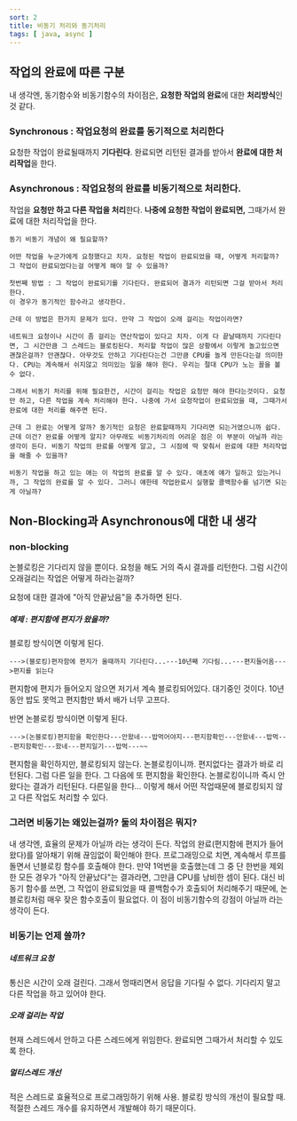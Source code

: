 ```yaml
---
sort: 2
title: 비동기 처리와 동기처리
tags: [ java, async ]
---
```




## 작업의 완료에 따른 구분

내 생각엔, 동기함수와 비동기함수의 차이점은, **요청한 작업의 완료**에 대한 **처리방식**인 것 같다.

### Synchronous : 작업요청의 완료를 동기적으로 처리한다

요청한 작업이 완료될때까지 **기다린다**. 완료되면 리턴된 결과를 받아서 **완료에 대한 처리작업**을 한다.

### Asynchronous : 작업요청의 완료를 비동기적으로 처리한다.

작업을 **요청만 하고 다른 작업을 처리**한다. **나중에 요청한 작업이 완료되면,** 그때가서 완료에 대한 처리작업을 한다.

```note
동기 비동기 개념이 왜 필요할까?

어떤 작업을 누군가에게 요청했다고 치자. 요청된 작업이 완료되었을 때, 어떻게 처리할까? 그 작업이 완료되었다는걸 어떻게 해야 알 수 있을까?

첫번째 방법 : 그 작업이 완료되기를 기다린다. 완료되어 결과가 리턴되면 그걸 받아서 처리한다.
이 경우가 동기적인 함수라고 생각한다.

근데 이 방법은 한가지 문제가 있다. 만약 그 작업이 오래 걸리는 작업이라면? 

네트워크 요청이나 시간이 좀 걸리는 연산작업이 있다고 치자. 이게 다 끝날때까지 기다린다면, 그 시간만큼 그 스레드는 블로킹된다. 처리할 작업이 많은 상황에서 이렇게 놀고있으면 괜찮은걸까? 안괜찮다. 아무것도 안하고 기다린다는건 그만큼 CPU를 놀게 만든다는걸 의미한다. CPU는 계속해서 쉬지않고 의미있는 일을 해야 한다. 우리는 절대 CPU가 노는 꼴을 볼 수 없다.

그래서 비동기 처리를 위해 필요한건, 시간이 걸리는 작업은 요청만 해야 한다는것이다. 요청만 하고, 다른 작업을 계속 처리해야 한다. 나중에 가서 요청작업이 완료되었을 때, 그때가서 완료에 대한 처리를 해주면 된다.

근데 그 완료는 어떻게 알까? 동기적인 요청은 완료할때까지 기다리면 되는거였으니까 쉽다. 근데 이건? 완료를 어떻게 알지? 아무래도 비동기처리의 어려운 점은 이 부분이 아닐까 라는 생각이 든다. 비동기 작업의 완료를 어떻게 알고, 그 시점에 딱 맞춰서 완료에 대한 처리작업을 해줄 수 있을까?

비동기 작업을 하고 있는 애는 이 작업의 완료를 알 수 있다. 애초에 얘가 일하고 있는거니까, 그 작업의 완료를 알 수 있다. 그러니 얘한테 작업완료시 실행할 콜백함수를 넘기면 되는게 아닐까?
```

## Non-Blocking과 Asynchronous에 대한 내 생각

### non-blocking

논블로킹은 기다리지 않을 뿐이다. 요청을 해도 거의 즉시 결과를 리턴한다. 그럼 시간이 오래걸리는 작업은 어떻게 하라는걸까? 

요청에 대한 결과에 "아직 안끝났음"을 추가하면 된다.

##### 예제 : 편지함에 편지가 왔을까?

블로킹 방식이면 이렇게 된다. 

```
--->(블로킹)편자함에 편지가 올때까지 기다린다...---10년째 기다림...---편지들어옴--->편지를 읽는다
```

편지함에 편지가 들어오지 않으면 저기서 계속 블로킹되어있다. 대기중인 것이다. 10년동안 밥도 못먹고 편지함만 봐서 배가 너무 고프다.

반면 논블로킹 방식이면 이렇게 된다.

```
--->(논블로킹)편지함을 확인한다---안왔네---밥먹어야지---편지함확인---안왔네---밥먹---편지함확인---왔네---편지일기---밥먹---~~
```

편지함을 확인하지만, 블로킹되지 않는다. 논블로킹이니까. 편지없다는 결과가 바로 리턴된다. 그럼 다른 일을 한다. 그 다음에 또 편지함을 확인한다. 논블로킹이니까 즉시 안왔다는 결과가 리턴된다. 다른일을 한다... 이렇게 해서 어떤 작업때문에 블로킹되지 않고 다른 작업도 처리할 수 있다.

### 그러면 비동기는 왜있는걸까? 둘의 차이점은 뭐지?

내 생각엔, 효율의 문제가 아닐까 라는 생각이 든다. 작업의 완료(편지함에 편지가 들어왔다)를 알아채기 위해 끊임없이 확인해야 한다. 프로그래밍으로 치면, 계속해서 루프를 돌면서 넌블로킹 함수를 호출해야 한다. 만약 1억번을 호출했는데 그 중 단 한번을 제외한 모든 경우가 "아직 안끝났다"는 결과라면, 그만큼 CPU를 낭비한 셈이 된다. 대신 비동기 함수를 쓰면, 그 작업이 완료되었을 때 콜백함수가 호출되어 처리해주기 때문에, 논블로킹처럼 매우 잦은 함수호출이 필요없다. 이 점이 비동기함수의 강점이 아닐까 라는 생각이 든다.

### 비동기는 언제 쓸까?

##### 네트워크 요청 

통신은 시간이 오래 걸린다. 그래서 멍때리면서 응답을 기다릴 수 없다. 기다리지 말고 다른 작업을 하고 있어야 한다.

##### 오래 걸리는 작업

현재 스레드에서 안하고 다른 스레드에게 위임한다. 완료되면 그때가서 처리할 수 있도록 한다.

##### 멀티스레드 개선

적은 스레드로 효율적으로 프로그래밍하기 위해 사용. 블로킹 방식의 개선이 필요할 때. 적절한 스레드 개수를 유지하면서 개발해야 하기 때문이다.